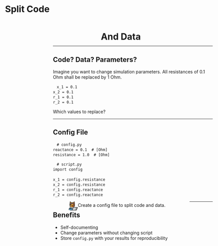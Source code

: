 <!-- .slide: data-state="standard" -->
<h1 style="transform: translate(-30%, -20%);">Split Code</h1>
<h1 style="transform: translate(30%, 20%);">And Data</h1>

---

<!-- .slide: data-state="standard" -->
## Code? Data? Parameters?

Imagine you want to change simulation parameters. All resistances of 0.1 Ohm shall be replaced by 1 Ohm.

<pre style="width: max-content;"><code style="padding: .5em 1em;" class="language-python" data-line-numbers>x_1 = 0.1
x_2 = 0.1
r_1 = 0.1
r_2 = 0.1
</code></pre>

<span class="fragment">Which values to replace?</span>

---

<!-- .slide: data-state="standard" -->
## Config File

<pre style="width: max-content;"><code style="padding: .5em 1em;" class="language-python" data-line-numbers># config.py
reactance = 0.1  # [Ohm]
resistance = 1.0  # [Ohm]
</code></pre>

<pre style="width: max-content;"><code style="padding: .5em 1em;" class="language-python" data-line-numbers># script.py
import config

x_1 = config.resistance  
x_2 = config.resistance
r_1 = config.reactance
r_2 = config.reactance
</code></pre>

<div class="fragment">
  <img style="width: 2em; margin: 0; padding: 0em 0em 0em 10%; float: left;" src="./files/hacker-cat.png">
  <div style="float: left; width: 70%; padding-top: .25em;">
    Create a config file to split code and data.
  </div>
</div>

---

<!-- .slide: data-state="standard" -->
## Benefits

- Self-documenting
- Change parameters without changing script
- Store `config.py` with your results for reproducibility
